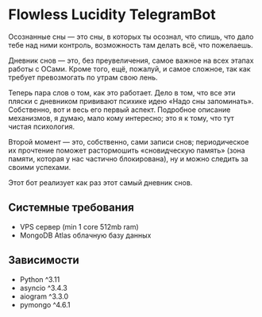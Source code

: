 # Flowless Lucidity TelegramBot

Осознанные сны — это сны, в которых ты осознал, что спишь, что дало тебе над ними контроль, возможность там делать всё, что пожелаешь.

Дневник снов — это, без преувеличения, самое важное на всех этапах работы с ОСами. Кроме того, ещё, пожалуй, и самое сложное, так как требует превозмогать по утрам свою лень.

Теперь пара слов о том, как это работает. Дело в том, что все эти пляски с дневником прививают психике идею «Надо сны запоминать». Собственно, вот и весь его первый аспект. Подробное описание механизмов, я думаю, мало кому интересно; это я к тому, что тут чистая психология. 

Второй момент — это, собственно, сами записи снов; периодическое их прочтение поможет растормошить «сновидческую память» (зона памяти, которая у нас частично блокирована), ну и можно следить за своими успехами.

Этот бот реализует как раз этот самый дневник снов.

## Системные требования

- VPS сервер (min 1 core 512mb ram)
- MongoDB Atlas облачную базу данных

## Зависимости

- Python ^3.11
- asyncio ^3.4.3
- aiogram ^3.3.0
- pymongo ^4.6.1

